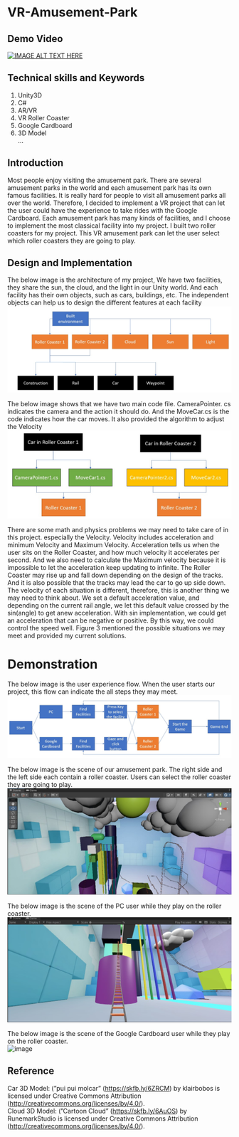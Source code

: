 # VR-Amusement-Park

## Demo Video
[![IMAGE ALT TEXT HERE](https://img.youtube.com/vi/8L9hfdfyGIg/0.jpg)](https://www.youtube.com/watch?v=8L9hfdfyGIg)  

## Technical skills and Keywords  
1. Unity3D  
2. C#  
3. AR/VR  
4. VR Roller Coaster  
5. Google Cardboard  
6. 3D Model  
...  

## Introduction
Most people enjoy visiting the amusement park. There
are several amusement parks in the world and each amusement
park has its own famous facilities. It is really hard
for people to visit all amusement parks all over the world.
Therefore, I decided to implement a VR project that can let
the user could have the experience to take rides with the
Google Cardboard. Each amusement park has many kinds
of facilities, and I choose to implement the most classical
facility into my project. I built two roller coasters for my
project. This VR amusement park can let the user select
which roller coasters they are going to play.

## Design and Implementation
The below image is the architecture of my project, We have two facilities, they share the sun, the cloud,
and the light in our Unity world. And each facility has their own
objects, such as cars, buildings, etc. The independent objects can
help us to design the different features at each facility  
![image](https://github.com/ericleee0119/VR-Amusement-Park/blob/main/img/4.jpg)  
  
    
    
    
The below image shows that we have two main code file. CameraPointer.
cs indicates the camera and the action it should do. And
the MoveCar.cs is the code indicates how the car moves. It also
provided the algorithm to adjust the Velocity
![image](https://github.com/ericleee0119/VR-Amusement-Park/blob/main/img/5.jpg)

There are some math and physics problems we may
need to take care of in this project. especially the Velocity.
Velocity includes acceleration and minimum Velocity and
Maximum Velocity. Acceleration tells us when the user sits
on the Roller Coaster, and how much velocity it accelerates
per second. And we also need to calculate the Maximum
velocity because it is impossible to let the acceleration keep
updating to infinite. The Roller Coaster may rise up and fall
down depending on the design of the tracks. And it is also possible that the tracks may lead the car to go up side down.
The velocity of each situation is different, therefore, this is
another thing we may need to think about. We set a default
acceleration value, and depending on the current rail angle,
we let this default value crossed by the sin(angle) to get
anew acceleration. With sin implementation, we could get
an acceleration that can be negative or positive. By this
way, we could control the speed well. Figure 3 mentioned
the possible situations we may meet and provided my
current solutions.  
  
# Demonstration  
The below image is the user experience flow. When the user
starts our project, this flow can indicate the all steps they may
meet.  
![image](https://github.com/ericleee0119/VR-Amusement-Park/blob/main/img/9.jpg)   

The below image is the scene of our amusement park. The
right side and the left side each contain a roller coaster. Users can
select the roller coaster they are going to play.  
![image](https://github.com/ericleee0119/VR-Amusement-Park/blob/main/img/7.jpg)  
  
The below image is the scene of the PC user while they play
on the roller coaster.  
![image](https://github.com/ericleee0119/VR-Amusement-Park/blob/main/img/8.jpg)  
  
The below image is the scene of the Google Cardboard user
while they play on the roller coaster.  
![image](https://github.com/ericleee0119/VR-Amusement-Park/blob/main/img/10.jpg)   
  

## Reference
Car 3D Model: (”pui pui molcar” (https://skfb.ly/6ZRCM) by klairbobos is licensed under Creative Commons Attribution (http://creativecommons.org/licenses/by/4.0/).  
Cloud 3D Model: (”Cartoon Cloud” (https://skfb.ly/6AuOS) by RunemarkStudio is licensed under Creative Commons Attribution (http://creativecommons.org/licenses/by/4.0/).  
